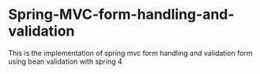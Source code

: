 # Spring-MVC-form-handling-and-validation
This is the implementation of spring mvc form handling and validation form using bean validation with spring 4
